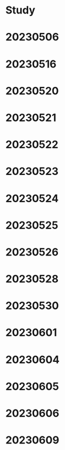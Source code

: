 # Study
# 20230506
# 20230516
# 20230520
# 20230521
# 20230522
# 20230523
# 20230524
# 20230525
# 20230526
# 20230528
# 20230530
# 20230601
# 20230604
# 20230605
# 20230606
# 20230609
